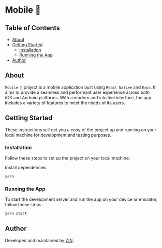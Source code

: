 # Mobile 📱

## Table of Contents

- [About](#about)
- [Getting Started](#getting-started)
     - [Installation](#installation)
     - [Running the App](#running-the-app)
- [Author](#author)

## About

`Mobile 📱` project is a mobile application built using `React Native` and `Expo`. It aims to provide a seamless and performant user experience across both iOS and Android platforms. With a modern and intuitive interface, the app includes a variety of features to meet the needs of its users.

## Getting Started

These instructions will get you a copy of the project up and running on your local machine for development and testing purposes.

### Installation

Follow these steps to set up the project on your local machine:

Install dependencies

```bash
yarn
```

### Running the App

To start the development server and run the app on your device or emulator, follow these steps:

```bash
yarn start
```

## Author

Developed and maintained by [ZIN](http://www.github.com/zinitdev).
